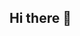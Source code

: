 ## Hi there 👋

<!--

**Change World Positive:**

🙋‍♀️ Social WEB Project
🌈 The community can join the project and change the world in a positive way!
👩‍💻 We will provide information on the WEB Platform ASAP
🍿 Our team eats programming languages ​​for breakfast because we started from zero :-)
🧙 
-->
